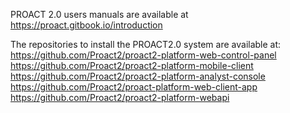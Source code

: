 PROACT 2.0 users manuals are available at https://proact.gitbook.io/introduction

The repositories to install the PROACT2.0 system are available at:<br>
https://github.com/Proact2/proact2-platform-web-control-panel<br>
https://github.com/Proact2/proact2-platform-mobile-client<br>
https://github.com/Proact2/proact2-platform-analyst-console<br>
https://github.com/Proact2/proact-platform-web-client-app<br>
https://github.com/Proact2/proact2-platform-webapi
